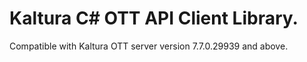 # Kaltura C# OTT API Client Library.
Compatible with Kaltura OTT server version 7.7.0.29939 and above.
